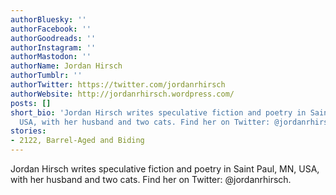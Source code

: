 ```yaml
---
authorBluesky: ''
authorFacebook: ''
authorGoodreads: ''
authorInstagram: ''
authorMastodon: ''
authorName: Jordan Hirsch
authorTumblr: ''
authorTwitter: https://twitter.com/jordanrhirsch
authorWebsite: http://jordanrhirsch.wordpress.com/
posts: []
short_bio: 'Jordan Hirsch writes speculative fiction and poetry in Saint Paul, MN,
  USA, with her husband and two cats. Find her on Twitter: @jordanrhirsch.'
stories:
- 2122, Barrel-Aged and Biding
---
```


Jordan Hirsch writes speculative fiction and poetry in Saint Paul, MN, USA, with her husband and two cats. Find her on Twitter: @jordanrhirsch.